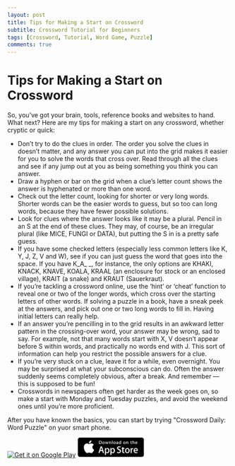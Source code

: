 ```yaml
---
layout: post
title: Tips for Making a Start on Crossword
subtitle: Crossword Tutorial for Beginners
tags: [Crossword, Tutorial, Word Game, Puzzle]
comments: true
---
```


# Tips for Making a Start on Crossword
So, you’ve got your brain, tools, reference books and websites to hand. What next? Here are my tips for making a start on any crossword, whether cryptic or quick:
* Don’t try to do the clues in order. The order you solve the clues in doesn’t matter, and any answer you can put into the grid makes it easier for you to solve the words that cross over. Read through all the clues and see if any jump out at you as being something you think you can answer.
* Draw a hyphen or bar on the grid when a clue’s letter count shows the answer is hyphenated or more than one word.
* Check out the letter count, looking for shorter or very long words. Shorter words can be the easier words to guess, but so too can long words, because they have fewer possible solutions.
* Look for clues where the answer looks like it may be a plural. Pencil in an S at the end of these clues. They may, of course, be an irregular plural (like MICE, FUNGI or DATA), but putting the S in is a pretty safe guess.
* If you have some checked letters (especially less common letters like K, Y, J, Z, V and W), see if you can just guess the word that goes into the space. If you have K_A_ _, for instance, the only options are KHAKI, KNACK, KNAVE, KOALA, KRAAL (an enclosure for stock or an enclosed village), KRAIT (a snake) and KRAUT (Sauerkraut).
* If you’re tackling a crossword online, use the ‘hint’ or ‘cheat’ function to reveal one or two of the longer words, which cross over the starting letters of other words. If solving a puzzle in a book, have a sneak peek at the answers, and pick out one or two long words to fill in. Having initial letters can really help.
* If an answer you’re pencilling in to the grid results in an awkward letter pattern in the crossing-over word, your answer may be wrong, sad to say. For example, not that many words start with X, V doesn’t appear before S within words, and practically no words end with J. This sort of information can help you restrict the possible answers for a clue.
* If you’re very stuck on a clue, leave it for a while, even overnight. You may be surprised at what your subconscious can do. Often the answer suddenly seems completely obvious, after a break. And remember — this is supposed to be fun! 
* Crosswords in newspapers often get harder as the week goes on, so make a start with Monday and Tuesday puzzles, and avoid the weekend ones until you’re more proficient.


After you have known the basics, you can start by trying "Crossword Daily: Word Puzzle" on yuor smart phone.

<a href='https://play.google.com/store/apps/details?id=com.minikara.crossword.easy.clues&pcampaignid=pcampaignidMKT-Other-global-all-co-prtnr-py-PartBadge-Mar2515-1'><img alt='Get it on Google Play' src='https://play.google.com/intl/en_us/badges/static/images/badges/en_badge_web_generic.png' style="width:30%;" /></a>
<a href='https://apps.apple.com/app/id1328365094'><img alt='Get it on App Store'
 src='/projects/puyopuyo/App_Store_Badge.svg.png' style="width:30%;" /></a>